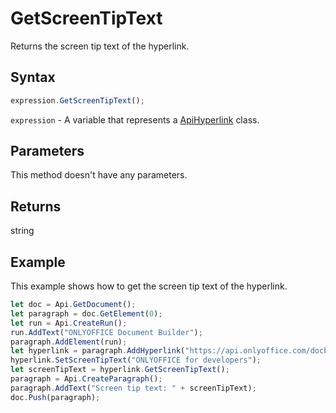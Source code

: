 # GetScreenTipText

Returns the screen tip text of the hyperlink.

## Syntax

```javascript
expression.GetScreenTipText();
```

`expression` - A variable that represents a [ApiHyperlink](../ApiHyperlink.md) class.

## Parameters

This method doesn't have any parameters.

## Returns

string

## Example

This example shows how to get the screen tip text of the hyperlink.

```javascript
let doc = Api.GetDocument();
let paragraph = doc.GetElement(0);
let run = Api.CreateRun();
run.AddText("ONLYOFFICE Document Builder");
paragraph.AddElement(run);
let hyperlink = paragraph.AddHyperlink("https://api.onlyoffice.com/docbuilder/basic");
hyperlink.SetScreenTipText("ONLYOFFICE for developers");
let screenTipText = hyperlink.GetScreenTipText();
paragraph = Api.CreateParagraph();
paragraph.AddText("Screen tip text: " + screenTipText);
doc.Push(paragraph);
```

